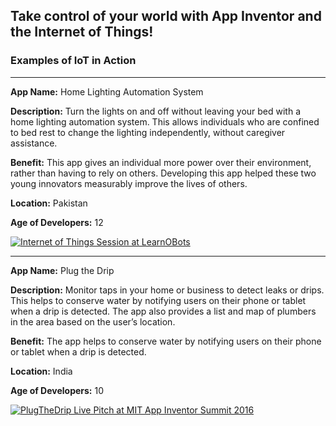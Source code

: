 ## Take control of your world with App Inventor and the Internet of Things!
### Examples of IoT in Action

---

**App Name:** Home Lighting Automation System

**Description:** Turn the lights on and off without leaving your bed with a home lighting automation system. This allows individuals who are confined to bed rest to change the lighting independently, without caregiver assistance.

**Benefit:** This app gives an individual more power over their environment, rather than having to rely on others. Developing this app helped these two young innovators measurably improve the lives of others.

**Location:** Pakistan

**Age of Developers:** 12

[![Internet of Things Session at LearnOBots](http://img.youtube.com/vi/9DKTp1LscMg/0.jpg)](http://www.youtube.com/watch?v=9DKTp1LscMg "Internet of Things Session at LearnOBots")

---

**App Name:** Plug the Drip

**Description:** Monitor taps in your home or business to detect leaks or drips. This helps to conserve water by notifying users on their phone or tablet when a drip is detected. The app also provides a list and map of plumbers in the area based on the user’s location.

**Benefit:** The app helps to conserve water by notifying users on their phone or tablet when a drip is detected.

**Location:** India

**Age of Developers:** 10

[![PlugTheDrip Live Pitch at MIT App Inventor Summit 2016](http://img.youtube.com/vi/C6zZCzky51A/0.jpg)](http://www.youtube.com/watch?v=C6zZCzky51A "PlugTheDrip Live Pitch at MIT App Inventor Summit 2016")
